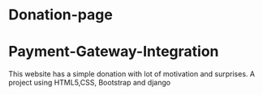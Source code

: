 # Donation-page
# Payment-Gateway-Integration
This website has a simple donation with lot of motivation and surprises.
A project using HTML5,CSS, Bootstrap and django
